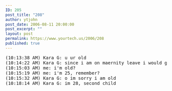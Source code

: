 ```yaml
---
ID: 205
post_title: "208"
author: ytjohn
post_date: 2006-08-11 20:00:00
post_excerpt: ""
layout: post
permalink: https://www.yourtech.us/2006/208
published: true
---
```

<pre>
(10:13:38 AM) Kara G: u ur old
(10:14:22 AM) Kara G: since i am on maernity leave i would go crazy
(10:15:03 AM) me: i'm old?
(10:15:19 AM) me: i'm 25, remember?
(10:15:32 AM) Kara G: o im sorry i am old
(10:18:14 AM) Kara G: im 28, second child
</pre>